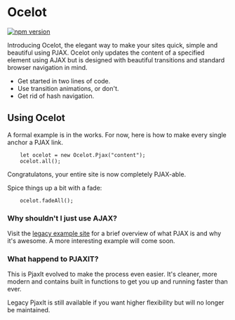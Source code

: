 # Ocelot

[![npm version](https://badge.fury.io/js/ocelot-pjax.svg)](https://badge.fury.io/js/ocelot-pjax)

Introducing Ocelot, the elegant way to make your sites quick, simple and beautiful using PJAX. Ocelot only updates the content of a specified element using AJAX but is designed with beautiful transitions and standard browser navigation in mind.

- Get started in two lines of code.
- Use transition animations, or don't.
- Get rid of hash navigation.
 
## Using Ocelot

A formal example is in the works. For now, here is how to make every single anchor a PJAX link.

```
    let ocelot = new Ocelot.Pjax("content");
    ocelot.all();
```

Congratulatons, your entire site is now completely PJAX-able.

Spice things up a bit with a fade:

```
    ocelot.fadeAll();
```

### Why shouldn't I just use AJAX?

Visit the [legacy example site](http://declantyson.github.io/pjaxit/) for a brief overview of what PJAX is and why it's awesome. A more interesting example will come soon.

### What happend to PJAXIT?

This is PjaxIt evolved to make the process even easier. It's cleaner, more modern and contains built in functions to get you up and running faster than ever.

Legacy PjaxIt is still available if you want higher flexibility but will no longer be maintained.
